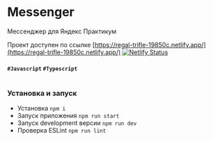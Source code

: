 # Messenger

Мессенджер для Яндекс Практикум

Проект доступен по ссылке [https://regal-trifle-19850c.netlify.app/](https://regal-trifle-19850c.netlify.app/)
[![Netlify Status](https://api.netlify.com/api/v1/badges/a2eb8394-4092-4792-ad4e-5299b9636e3f/deploy-status)](https://app.netlify.com/sites/regal-trifle-19850c/deploys)

#### `#Javascript` `#Typescript`

#

### Установка и запуск
- Установка `npm i`
- Запуск приложения `npm run start`
- Запуск development версии `npm run dev`
- Проверка ESLint `npm run lint`